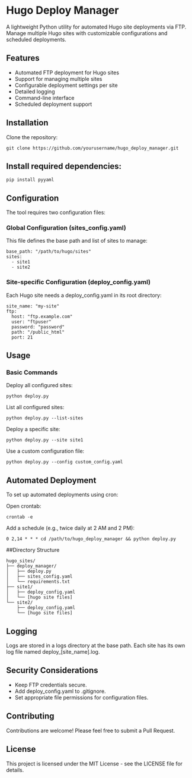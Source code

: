 # Hugo Deploy Manager

A lightweight Python utility for automated Hugo site deployments via FTP. Manage multiple Hugo sites with customizable configurations and scheduled deployments.

## Features
- Automated FTP deployment for Hugo sites
- Support for managing multiple sites
- Configurable deployment settings per site
- Detailed logging
- Command-line interface
- Scheduled deployment support

## Installation
Clone the repository:

```
git clone https://github.com/yourusername/hugo_deploy_manager.git
```

## Install required dependencies:

```
pip install pyyaml
```

## Configuration
The tool requires two configuration files:

### Global Configuration (sites_config.yaml)
This file defines the base path and list of sites to manage:

```
base_path: "/path/to/hugo/sites"
sites:
  - site1
  - site2
```

### Site-specific Configuration (deploy_config.yaml)
Each Hugo site needs a deploy_config.yaml in its root directory:

```
site_name: "my-site"
ftp:
  host: "ftp.example.com"
  user: "ftpuser"
  password: "password"
  path: "/public_html"
  port: 21
```

## Usage
### Basic Commands

Deploy all configured sites:
```
python deploy.py
```
List all configured sites:
```
python deploy.py --list-sites
```
Deploy a specific site:
```
python deploy.py --site site1
```
Use a custom configuration file:
```
python deploy.py --config custom_config.yaml
```

## Automated Deployment
To set up automated deployments using cron:

Open crontab:
```
crontab -e
```
Add a schedule (e.g., twice daily at 2 AM and 2 PM):
```
0 2,14 * * * cd /path/to/hugo_deploy_manager && python deploy.py
```

##Directory Structure
```
hugo_sites/
├── deploy_manager/
│   ├── deploy.py
│   ├── sites_config.yaml
│   └── requirements.txt
├── site1/
│   ├── deploy_config.yaml
│   └── [hugo site files]
└── site2/
    ├── deploy_config.yaml
    └── [hugo site files]
```

## Logging
Logs are stored in a logs directory at the base path. Each site has its own log file named deploy_[site_name].log.

## Security Considerations
- Keep FTP credentials secure.
- Add deploy_config.yaml to .gitignore.
- Set appropriate file permissions for configuration files.

## Contributing
Contributions are welcome! Please feel free to submit a Pull Request.

## License
This project is licensed under the MIT License - see the LICENSE file for details.

